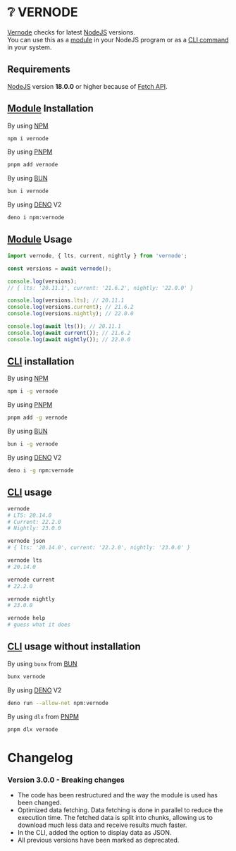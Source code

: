 # ❔ VERNODE

[Vernode](https://www.npmjs.com/package/vernode) checks for latest [NodeJS](https://nodejs.org/en/about) versions.  
You can use this as a [module](https://nodejs.org/api/esm.html#introduction) in your NodeJS program or as a [CLI command](https://en.wikipedia.org/wiki/Command-line_interface) in your system.

## Requirements

[NodeJS](https://nodejs.org/en/download) version **18.0.0** or higher because of [Fetch API](https://nodejs.org/en/blog/release/v18.0.0/).

## [Module](https://nodejs.org/api/esm.html#introduction) Installation

By using [NPM](https://docs.npmjs.com/packages-and-modules/getting-packages-from-the-registry)

```bash
npm i vernode
```

By using [PNPM](https://pnpm.io/pnpm-cli)

```bash
pnpm add vernode
```

By using [BUN](https://bun.sh/docs/cli/install)

```bash
bun i vernode
```

By using [DENO](https://docs.deno.com/) V2

```bash
deno i npm:vernode
```

## [Module](https://nodejs.org/api/esm.html#introduction) Usage

```js
import vernode, { lts, current, nightly } from 'vernode';

const versions = await vernode();

console.log(versions);
// { lts: '20.11.1', current: '21.6.2', nightly: '22.0.0' }

console.log(versions.lts); // 20.11.1
console.log(versions.current); // 21.6.2
console.log(versions.nightly); // 22.0.0

console.log(await lts()); // 20.11.1
console.log(await current()); // 21.6.2
console.log(await nightly()); // 22.0.0
```

## [CLI](https://en.wikipedia.org/wiki/Command-line_interface) installation

By using [NPM](https://docs.npmjs.com/packages-and-modules/getting-packages-from-the-registry)

```bash
npm i -g vernode
```

By using [PNPM](https://pnpm.io/pnpm-cli)

```bash
pnpm add -g vernode
```

By using [BUN](https://bun.sh/docs/cli/install)

```bash
bun i -g vernode
```

By using [DENO](https://docs.deno.com/runtime/reference/cli/install/) V2

```bash
deno i -g npm:vernode
```

## [CLI](https://en.wikipedia.org/wiki/Command-line_interface) usage

```bash
vernode
# LTS: 20.14.0
# Current: 22.2.0
# Nightly: 23.0.0

vernode json
# { lts: '20.14.0', current: '22.2.0', nightly: '23.0.0' }

vernode lts
# 20.14.0

vernode current
# 22.2.0

vernode nightly
# 23.0.0

vernode help
# guess what it does
```

## [CLI](https://en.wikipedia.org/wiki/Command-line_interface) usage without installation

By using `bunx` from [BUN](https://bun.sh/)

```bash
bunx vernode
```

By using [DENO](https://docs.deno.com/runtime/reference/cli/run/) V2

```bash
deno run --allow-net npm:vernode
```

By using `dlx` from [PNPM](https://pnpm.io/cli/dlx)

```bash
pnpm dlx vernode
```

# Changelog

### Version 3.0.0 - Breaking changes

- The code has been restructured and the way the module is used has been changed.
- Optimized data fetching. Data fetching is done in parallel to reduce the execution time. The fetched data is split into chunks, allowing us to download much less data and receive results much faster.
- In the CLI, added the option to display data as JSON.
- All previous versions have been marked as deprecated.
